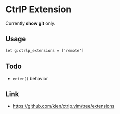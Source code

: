 # CtrlP Extension

Currently __show__ __git__ only.

## Usage

```
let g:ctrlp_extensions = ['remote']
```

## Todo

* `enter()` behavior

## Link

* https://github.com/kien/ctrlp.vim/tree/extensions
